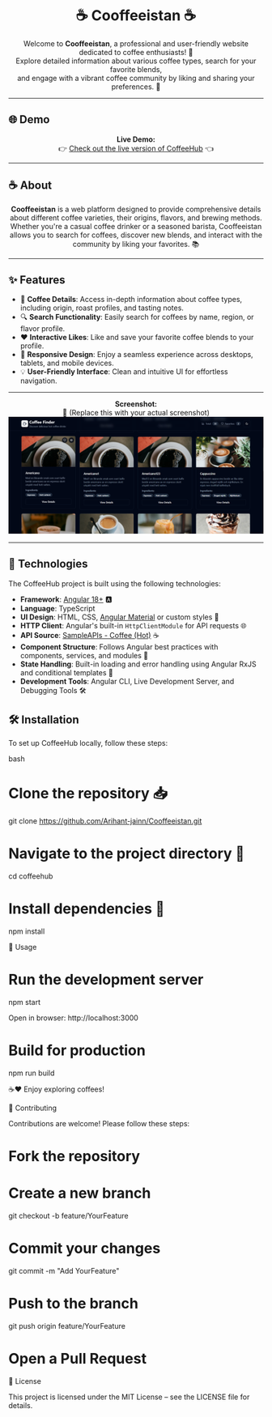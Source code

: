 <h1 align="center">☕ Cooffeeistan ☕</h1>

<p align="center">
  Welcome to <strong>Cooffeeistan</strong>, a professional and user-friendly website dedicated to coffee enthusiasts! 🌟<br />
  Explore detailed information about various coffee types, search for your favorite blends,<br />
  and engage with a vibrant coffee community by liking and sharing your preferences. 🚀
</p>

---
## 🌐 Demo

<p align="center">
  <strong>Live Demo:</strong><br />
  👉 <a href="(https://cooffeeistan.vercel.app/)">Check out the live version of CoffeeHub</a> 👈
</p>


---

## ☕ About

<p align="center">
  <strong>Cooffeeistan</strong> is a web platform designed to provide comprehensive details about different coffee varieties, their origins, flavors, and brewing methods. <br />
  Whether you're a casual coffee drinker or a seasoned barista, Cooffeeistan allows you to search for coffees, discover new blends, and interact with the community by liking your favorites. 📚
</p>

---

## ✨ Features

- 📝 **Coffee Details**: Access in-depth information about coffee types, including origin, roast profiles, and tasting notes.
- 🔍 **Search Functionality**: Easily search for coffees by name, region, or flavor profile.
- ❤️ **Interactive Likes**: Like and save your favorite coffee blends to your profile.
- 📱 **Responsive Design**: Enjoy a seamless experience across desktops, tablets, and mobile devices.
- 💡 **User-Friendly Interface**: Clean and intuitive UI for effortless navigation.

---



<p align="center">
  <strong>Screenshot:</strong><br />
  📸 (Replace this with your actual screenshot)<br />
  <img src="demo.png" alt="CoffeeHub Main Page" width="600" />
</p>

---
## 🧱 Technologies

The CoffeeHub project is built using the following technologies:

- **Framework**: [Angular 18+](https://angular.io/) 🅰️  
- **Language**: TypeScript  
- **UI Design**: HTML, CSS, [Angular Material](https://material.angular.io/) or custom styles 🎨  
- **HTTP Client**: Angular's built-in `HttpClientModule` for API requests 🌐  
- **API Source**: [SampleAPIs - Coffee (Hot)](https://api.sampleapis.com/coffee/hot) ☕  
- **Component Structure**: Follows Angular best practices with components, services, and modules 📁  
- **State Handling**: Built-in loading and error handling using Angular RxJS and conditional templates 🔄  
- **Development Tools**: Angular CLI, Live Development Server, and Debugging Tools 🛠️
## 🛠️ Installation

To set up CoffeeHub locally, follow these steps:

bash
# Clone the repository 📥
git clone https://github.com/Arihant-jainn/Cooffeeistan.git

# Navigate to the project directory 📂
cd coffeehub

# Install dependencies 🔧
npm install

🚀 Usage
# Run the development server
npm start


Open in browser: http://localhost:3000

# Build for production
npm run build


☕❤️ Enjoy exploring coffees!



🤝 Contributing

Contributions are welcome! Please follow these steps:

# Fork the repository
# Create a new branch
git checkout -b feature/YourFeature

# Commit your changes
git commit -m "Add YourFeature"

# Push to the branch
git push origin feature/YourFeature

# Open a Pull Request

📄 License

This project is licensed under the MIT License – see the LICENSE file for details.


